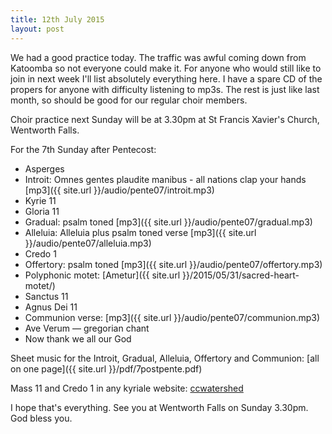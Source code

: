 ```yaml
---
title: 12th July 2015
layout: post
---
```


We had a good practice today.  The traffic was awful coming down from Katoomba so not everyone could make it.  For anyone who would still like to join in next week I'll list absolutely everything here.  I have a spare CD of the propers for anyone with difficulty listening to mp3s.  The rest is just like last month, so should be good for our regular choir members.

Choir practice next Sunday will be at 3.30pm at St Francis Xavier's Church, Wentworth Falls.

For the 7th Sunday after Pentecost:

* Asperges
* Introit: Omnes gentes plaudite manibus - all nations clap your hands  [mp3]({{ site.url }}/audio/pente07/introit.mp3)
* Kyrie 11
* Gloria 11
* Gradual: psalm toned [mp3]({{ site.url }}/audio/pente07/gradual.mp3)
* Alleluia: Alleluia plus psalm toned verse [mp3]({{ site.url }}/audio/pente07/alleluia.mp3)
* Credo 1
* Offertory: psalm toned  [mp3]({{ site.url }}/audio/pente07/offertory.mp3)
* Polyphonic motet: [Ametur]({{ site.url }}/2015/05/31/sacred-heart-motet/)
* Sanctus 11
* Agnus Dei 11
* Communion verse:  [mp3]({{ site.url }}/audio/pente07/communion.mp3)
* Ave Verum &mdash; gregorian chant
* Now thank we all our God

Sheet music for the Introit, Gradual, Alleluia, Offertory and Communion: [all on one page]({{ site.url }}/pdf/7postpente.pdf)

Mass 11 and Credo 1 in any kyriale website: [ccwatershed](http://www.ccwatershed.org/kyriale/)

I hope that's everything.  See you at Wentworth Falls on Sunday 3.30pm.  God bless you.
